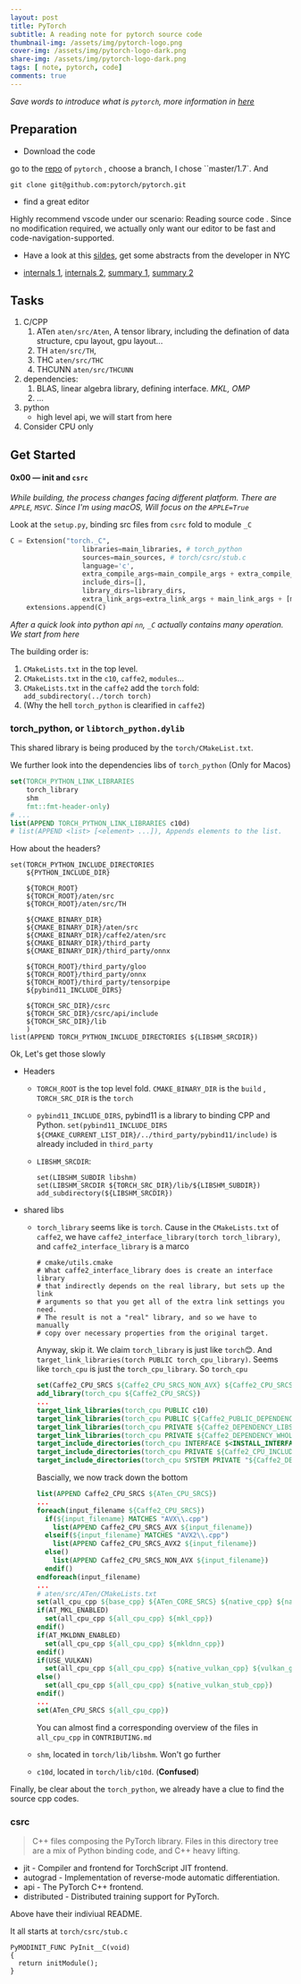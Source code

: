 ```yaml
---
layout: post
title: PyTorch
subtitle: A reading note for pytorch source code 
thumbnail-img: /assets/img/pytorch-logo.png
cover-img: /assets/img/pytorch-logo-dark.png
share-img: /assets/img/pytorch-logo-dark.png
tags: [ note, pytorch, code]
comments: true
---
```


*Save words to introduce what is `pytorch`, more information in [here]( https://github.com/pytorch/pytorch/tree/release/1.5)*

## Preparation

* Download the code 

go to the [repo](https://github.com/pytorch/pytorch/tree/release/1.5) of `pytorch` , choose a branch, I chose ``master/1.7`. And 

```shell
git clone git@github.com:pytorch/pytorch.git
```

* find a great editor

Highly recommend vscode under our scenario: Reading source code . Since no modification required, we actually only want our editor to be fast and code-navigation-supported.

* Have a look at this [sildes](http://blog.ezyang.com/2019/05/pytorch-internals/), get some abstracts from the developer in NYC

* [internals 1](https://pytorch.org/blog/a-tour-of-pytorch-internals-1/), [internals 2](https://pytorch.org/blog/a-tour-of-pytorch-internals-2/), [summary 1](https://www.miracleyoo.com/2019/12/11/Pytorch-Core-Code-Research/), [summary 2](http://blog.christianperone.com/2018/03/pytorch-internal-architecture-tour/)



## Tasks

1. C/CPP
   1. ATen `aten/src/Aten`, A tensor library, including the defination of data structure, cpu layout, gpu layout...
   2. TH  `aten/src/TH`, 
   3. THC  `aten/src/THC`
   4. THCUNN  `aten/src/THCUNN`
2. dependencies: 
   1. BLAS, linear algebra library, defining interface. *MKL, OMP* 
   2. …
3. python
   * high level api, we will start from here
4. Consider CPU only



## Get Started

#### 0x00 — init and `csrc`

*While building, the process changes facing different platform. There are `APPLE`, `MSVC`. Since I'm using macOS,  Will focus on the `APPLE=True`*

Look at the `setup.py`, binding src files from `csrc` fold to module `_C`

```python
C = Extension("torch._C",
                  libraries=main_libraries, # torch_python
                  sources=main_sources, # torch/csrc/stub.c
                  language='c',
                  extra_compile_args=main_compile_args + extra_compile_args,
                  include_dirs=[],
                  library_dirs=library_dirs,
                  extra_link_args=extra_link_args + main_link_args + [make_relative_rpath('lib')])
    extensions.append(C)
```

*After a quick look into python api  `nn`, `_C` actually contains many operation. We start from here*

The building order is:

1. `CMakeLists.txt` in the top level.
2. `CMakeLists.txt` in the `c10`, `caffe2`, `modules`...
3. `CMakeLists.txt` in the `caffe2` add the `torch` fold: `  add_subdirectory(../torch torch)`
4. (Why the hell `torch_python` is clearified in `caffe2`)

### **torch_python**, or `libtorch_python.dylib`

This shared library is being produced by the `torch/CMakeList.txt`. 

We further look into the dependencies libs of `torch_python` (Only for Macos)

```cmake
set(TORCH_PYTHON_LINK_LIBRARIES
    torch_library
    shm
    fmt::fmt-header-only)
# ...
list(APPEND TORCH_PYTHON_LINK_LIBRARIES c10d)
# list(APPEND <list> [<element> ...]), Appends elements to the list.
```

How about the headers?

```
set(TORCH_PYTHON_INCLUDE_DIRECTORIES
    ${PYTHON_INCLUDE_DIR}

    ${TORCH_ROOT}
    ${TORCH_ROOT}/aten/src
    ${TORCH_ROOT}/aten/src/TH

    ${CMAKE_BINARY_DIR}
    ${CMAKE_BINARY_DIR}/aten/src
    ${CMAKE_BINARY_DIR}/caffe2/aten/src
    ${CMAKE_BINARY_DIR}/third_party
    ${CMAKE_BINARY_DIR}/third_party/onnx

    ${TORCH_ROOT}/third_party/gloo
    ${TORCH_ROOT}/third_party/onnx
    ${TORCH_ROOT}/third_party/tensorpipe
    ${pybind11_INCLUDE_DIRS}

    ${TORCH_SRC_DIR}/csrc
    ${TORCH_SRC_DIR}/csrc/api/include
    ${TORCH_SRC_DIR}/lib
    )
list(APPEND TORCH_PYTHON_INCLUDE_DIRECTORIES ${LIBSHM_SRCDIR})
```

Ok, Let's get those slowly

* Headers

  * `TORCH_ROOT` is the top level fold. `CMAKE_BINARY_DIR` is the `build` , `TORCH_SRC_DIR` is the `torch`

  * `pybind11_INCLUDE_DIRS`, pybind11 is a library to binding CPP and Python. `set(pybind11_INCLUDE_DIRS ${CMAKE_CURRENT_LIST_DIR}/../third_party/pybind11/include)` is already included in `third_party`

  * `LIBSHM_SRCDIR`: 

    ```
    set(LIBSHM_SUBDIR libshm)
    set(LIBSHM_SRCDIR ${TORCH_SRC_DIR}/lib/${LIBSHM_SUBDIR})
    add_subdirectory(${LIBSHM_SRCDIR})
    ```

* shared libs

  * `torch_library` seems like is `torch`. Cause in the `CMakeLists.txt` of `caffe2`, we have `caffe2_interface_library(torch torch_library)`, and `caffe2_interface_library` is a marco

    ```
    # cmake/utils.cmake
    # What caffe2_interface_library does is create an interface library
    # that indirectly depends on the real library, but sets up the link
    # arguments so that you get all of the extra link settings you need.
    # The result is not a "real" library, and so we have to manually
    # copy over necessary properties from the original target.
    ```

    Anyway, skip it. We claim `torch_library` is just like `torch`😊. And `target_link_libraries(torch PUBLIC torch_cpu_library)`. Seems like `torch_cpu` is just the `torch_cpu_library`. So `torch_cpu`

    ```cmake
    set(Caffe2_CPU_SRCS ${Caffe2_CPU_SRCS_NON_AVX} ${Caffe2_CPU_SRCS_AVX} ${Caffe2_CPU_SRCS_AVX2})
    add_library(torch_cpu ${Caffe2_CPU_SRCS})
    ...
    target_link_libraries(torch_cpu PUBLIC c10)
    target_link_libraries(torch_cpu PUBLIC ${Caffe2_PUBLIC_DEPENDENCY_LIBS})
    target_link_libraries(torch_cpu PRIVATE ${Caffe2_DEPENDENCY_LIBS})
    target_link_libraries(torch_cpu PRIVATE ${Caffe2_DEPENDENCY_WHOLE_LINK_LIBS})
    target_include_directories(torch_cpu INTERFACE $<INSTALL_INTERFACE:include>)
    target_include_directories(torch_cpu PRIVATE ${Caffe2_CPU_INCLUDE})
    target_include_directories(torch_cpu SYSTEM PRIVATE "${Caffe2_DEPENDENCY_INCLUDE}")
    
    ```

    Bascially, we now track down the bottom

    ```cmake
    list(APPEND Caffe2_CPU_SRCS ${ATen_CPU_SRCS})
    ...
    foreach(input_filename ${Caffe2_CPU_SRCS})
      if(${input_filename} MATCHES "AVX\\.cpp")
        list(APPEND Caffe2_CPU_SRCS_AVX ${input_filename})
      elseif(${input_filename} MATCHES "AVX2\\.cpp")
        list(APPEND Caffe2_CPU_SRCS_AVX2 ${input_filename})
      else()
        list(APPEND Caffe2_CPU_SRCS_NON_AVX ${input_filename})
      endif()
    endforeach(input_filename)
    ...
    # aten/src/ATen/CMakeLists.txt 
    set(all_cpu_cpp ${base_cpp} ${ATen_CORE_SRCS} ${native_cpp} ${native_sparse_cpp} ${native_quantized_cpp} ${native_mkl_cpp} ${native_mkldnn_cpp} ${native_xnnpack} ${generated_cpp} ${core_generated_cpp} ${ATen_CPU_SRCS} ${ATen_QUANTIZED_SRCS} ${cpu_kernel_cpp})
    if(AT_MKL_ENABLED)
      set(all_cpu_cpp ${all_cpu_cpp} ${mkl_cpp})
    endif()
    if(AT_MKLDNN_ENABLED)
      set(all_cpu_cpp ${all_cpu_cpp} ${mkldnn_cpp})
    endif()
    if(USE_VULKAN)
      set(all_cpu_cpp ${all_cpu_cpp} ${native_vulkan_cpp} ${vulkan_generated_cpp})
    else()
      set(all_cpu_cpp ${all_cpu_cpp} ${native_vulkan_stub_cpp})
    endif()
    ...
    set(ATen_CPU_SRCS ${all_cpu_cpp})
    ```

    You can almost find a corresponding overview of the files in `all_cpu_cpp` in `CONTRIBUTING.md`

  * `shm`, located in `torch/lib/libshm`. Won't go further

  * `c10d`, located in `torch/lib/c10d`. (**Confused**)

Finally, be clear about the `torch_python`, we already have a clue to find the source cpp codes.

### csrc

>  C++ files composing the PyTorch library. Files in this directory tree are a mix of Python binding code, and C++ heavy lifting.

* jit - Compiler and frontend for TorchScript JIT frontend. 
* autograd - Implementation of reverse-mode automatic differentiation.
* api - The PyTorch C++ frontend.
* distributed -  Distributed training support for PyTorch.

Above have their indiviual README.

It all starts at `torch/csrc/stub.c`

```
PyMODINIT_FUNC PyInit__C(void)
{
  return initModule();
}
```



  

